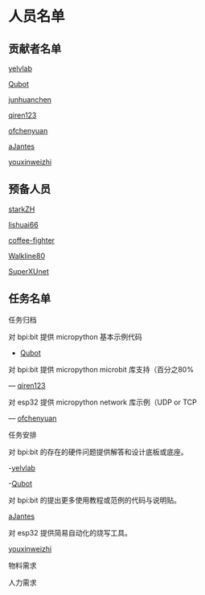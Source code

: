 # 人员名单

## 贡献者名单

[yelvlab](https://github.com/yelvlab)

[Qubot](https://github.com/Qubot)

[junhuanchen](https://github.com/junhuanchen)

[qiren123](https://github.com/qiren123)

[ofchenyuan](https://github.com/ofchenyuan)

[aJantes](https://github.com/aJantes)

[youxinweizhi](https://github.com/youxinweizhi)

## 预备人员

[starkZH](https://github.com/starkZH)

[lishuai66](https://github.com/lishuai66)

[coffee-fighter](https://github.com/coffee-fighter)

[Walkline80](https://github.com/Walkline80)

[SuperXUnet](https://github.com/SuperXUnet)

## 任务名单

任务归档

对 bpi:bit 提供 micropython 基本示例代码

- [Qubot](https://github.com/Qubot)

对 bpi:bit 提供 micropython microbit 库支持（百分之80%

— [qiren123](https://github.com/qiren123)

对 esp32 提供 micropython network 库示例（UDP or TCP

— [ofchenyuan](https://github.com/ofchenyuan)

任务安排

对 bpi:bit 的存在的硬件问题提供解答和设计底板或底座。 

-[yelvlab](https://github.com/yelvlab)

-[Qubot](https://github.com/Qubot)

对 bpi:bit 的提出更多使用教程或范例的代码与说明贴。 

[aJantes](https://github.com/aJantes)

对 esp32 提供简易自动化的烧写工具。

[youxinweizhi](https://github.com/youxinweizhi)

物料需求

人力需求

